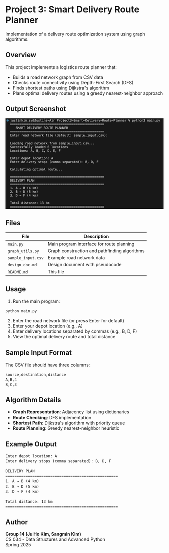 # Project 3: Smart Delivery Route Planner

Implementation of a delivery route optimization system using graph algorithms.

## Overview

This project implements a logistics route planner that:
- Builds a road network graph from CSV data
- Checks route connectivity using Depth-First Search (DFS)
- Finds shortest paths using Dijkstra's algorithm
- Plans optimal delivery routes using a greedy nearest-neighbor approach

## Output Screenshot

![Program Output](output_screenshot.png)

## Files

| File | Description |
|------|-------------|
| `main.py` | Main program interface for route planning |
| `graph_utils.py` | Graph construction and pathfinding algorithms |
| `sample_input.csv` | Example road network data |
| `design_doc.md` | Design document with pseudocode |
| `README.md` | This file |

## Usage

1. Run the main program:
```bash
python main.py
```
2. Enter the road network file (or press Enter for default)
3. Enter your depot location (e.g., A)
4. Enter delivery locations separated by commas (e.g., B, D, F)
5. View the optimal delivery route and total distance

## Sample Input Format

The CSV file should have three columns:
```csv
source,destination,distance
A,B,4
B,C,3
```

## Algorithm Details

- **Graph Representation**: Adjacency list using dictionaries
- **Route Checking**: DFS implementation
- **Shortest Path**: Dijkstra's algorithm with priority queue
- **Route Planning**: Greedy nearest-neighbor heuristic

## Example Output

```
Enter depot location: A
Enter delivery stops (comma separated): B, D, F

DELIVERY PLAN
==================================================
1. A → B (4 km)
2. B → D (5 km)
3. D → F (4 km)

Total distance: 13 km
==================================================
```

## Author

**Group 14 (Ju Ho Kim, Sangmin Kim)**  
CS 034 - Data Structures and Advanced Python  
Spring 2025